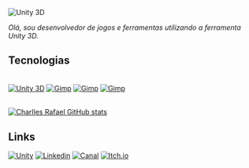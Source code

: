 

<img align="center" alt="Unity 3D" src="https://media.licdn.com/dms/image/D4D16AQFhQdmRXHTMuQ/profile-displaybackgroundimage-shrink_350_1400/0/1685374071492?e=1691020800&v=beta&t=JEH4nV9ciZk62EVUGXQIX1-nYs9WPbNRQul7OeqD-X8" />

_Olá, sou desenvolvedor de jogos e ferramentas utilizando a ferramenta Unity 3D._


## Tecnologias
<div style="display: inline_clock border:2">
<br/>
    <a href="https://unity.com/pt" target="_blank"><img align="center" alt="Unity 3D" src="https://img.shields.io/badge/Unity-100000?style=for-the-badge&logo=unity&logoColor=white" /></a>
    <a href="https://www.gimp.org/" target="_blank"><img align="center" alt="Gimp" src="https://img.shields.io/badge/gimp-5C5543?style=for-the-badge&logo=gimp&logoColor=white" /></a>
    <a href="https://www.audacityteam.org/download/" target="_blank"><img align="center" alt="Gimp" src="https://img.shields.io/badge/Audacity-0000CC?style=for-the-badge&logo=audacity&logoColor=white" /></a>
    <a href="https://www.blender.org/" target="_blank"><img align="center" alt="Gimp" src="https://img.shields.io/badge/blender-%23F5792A.svg?style=for-the-badge&logo=blender&logoColor=white" /></a>
</div>


</br>

[![Charlles Rafael  GitHub stats](https://github-readme-stats.vercel.app/api?username=Charllesrafael&theme=tokyonight)](https://github.com/Charllesrafael)

## Links 

[![Unity](https://img.shields.io/website?style=for-the-badge&url=https%3A%2F%2Fwww.charllesrafael.com.br%2F)](https://www.charllesrafael.com.br/)
[![Linkedin](https://img.shields.io/badge/LinkedIn-0077B5?style=for-the-badge&logo=linkedin&logoColor=white)](https://www.linkedin.com/in/charlles-rafael-14b12b34/)
[![Canal](https://img.shields.io/badge/YouTube-FF0000?style=for-the-badge&logo=youtube&logoColor=white)](https://www.youtube.com/watch?v=GOHdOihGmmg&list=PL1Gh11RJovwSpZlisbD7iw_SyQmDEvNSY&ab_channel=CharCharTup)
[![Itch.io](https://img.shields.io/badge/Itch.io-FA5C5C?style=for-the-badge&logo=itchdotio&logoColor=white)](https://charllesrafael.itch.io/)

</br>


